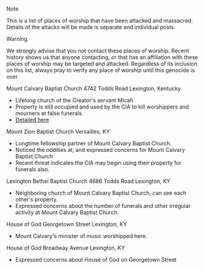 > [!NOTE]
> This is a list of places of worship that have been attacked and massacred. Details of the attacks will be made is separate and individual posts. 

> [!WARNING]
> We strongly advise that you not contact these places of worship. Recent history shows us that anyone contacting, or that has an affiliation with these places of worship may be targeted and attacked.  Regardless of its inclusion on this list,  always pray to verify any place of worship until this genocide is over. 

Mount Calvary Baptist Church
4742 Todds Road
Lexington, Kentucky
- Lifelong church of the Creator's servant Micah 
- Property is still occupied and used by the CIA to kill worshippers and mourners at false funerals. 
- [Detailed here](https://github.com/serviCreator/TAG/discussions/5)

Mount Zion Baptist Church
Versailles, KY
- Longtime fellowship partner of Mount Calvary Baptist Church. 
- Noticed the oddities at, and expressed concerns for Mount Calvary Baptist Church
- Recent threat indicates the CIA may begin using their property for funerals also. 

Lexington Bethel Baptist Church
4686 Todds Road
Lexington, KY
- Neighboring church of Mount Calvary Baptist Church, can see each other's property. 
- Expressed concerns about the number of funerals and other irregular activity at Mount Calvary Baptist Church. 

House of God
Georgetown Street
Lexington, KY
- Mount Calvary's minister of music worshipped here. 

House of God
Broadway Avenue
Lexington, KY
- Expressed concerns about House of God on Georgetown Street


